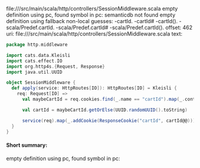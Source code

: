 file://<WORKSPACE>/src/main/scala/http/controllers/SessionMiddleware.scala
empty definition using pc, found symbol in pc: 
semanticdb not found
empty definition using fallback
non-local guesses:
	 -cartId.
	 -cartId#
	 -cartId().
	 -scala/Predef.cartId.
	 -scala/Predef.cartId#
	 -scala/Predef.cartId().
offset: 462
uri: file://<WORKSPACE>/src/main/scala/http/controllers/SessionMiddleware.scala
text:
```scala
package http.middleware

import cats.data.Kleisli
import cats.effect.IO
import org.http4s.{Request, Response}
import java.util.UUID

object SessionMiddleware {
  def apply(service: HttpRoutes[IO]): HttpRoutes[IO] = Kleisli {
    req: Request[IO] =>
      val maybeCartId = req.cookies.find(_.name == "cartId").map(_.content)

      val cartId = maybeCartId.getOrElse(UUID.randomUUID().toString)

      service(req).map(_.addCookie(ResponseCookie("cartId", cartId@@)))
  }
}

```


#### Short summary: 

empty definition using pc, found symbol in pc: 